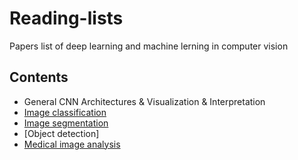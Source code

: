 # Reading-lists
Papers list of deep learning and machine lerning in computer vision
## Contents
* General CNN Architectures & Visualization & Interpretation 
* [Image classification](https://github.com/Zakiyi/Paper-lists/blob/master/image%20classification.md)
* [Image segmentation](https://github.com/Zakiyi/Paper-lists/blob/master/semantic%20segmentation.md)
* [Object detection]
* [Medical image analysis](https://github.com/Zakiyi/Paper-lists/blob/master/medical%20image%20analysis.md)

